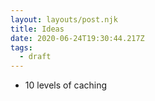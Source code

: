 ```yaml
---
layout: layouts/post.njk
title: Ideas
date: 2020-06-24T19:30:44.217Z
tags:
  - draft
---
```

* 10 levels of caching
